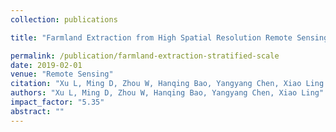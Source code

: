 ```yaml
---
collection: publications

title: "Farmland Extraction from High Spatial Resolution Remote Sensing Images Based on Stratified Scale Pre-Estimation"

permalink: /publication/farmland-extraction-stratified-scale
date: 2019-02-01
venue: "Remote Sensing"
citation: "Xu L, Ming D, Zhou W, Hanqing Bao, Yangyang Chen, Xiao Ling. Farmland Extraction from High Spatial Resolution Remote Sensing Images Based on Stratified Scale Pre-Estimation. Remote Sensing. 2019, 11(2), 108."
authors: "Xu L, Ming D, Zhou W, Hanqing Bao, Yangyang Chen, Xiao Ling"
impact_factor: "5.35"
abstract: ""
---
```

